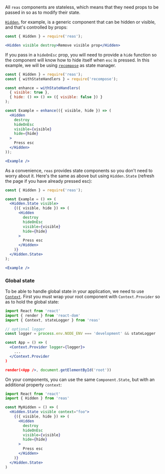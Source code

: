 All `reas` components are stateless, which means that they need props to be passed in so as to modify their state.

[`Hidden`](#hidden), for example, is a generic component that can be hidden or visible, and that's controlled by props:
```jsx { "showCode": true }
const { Hidden } = require('reas');

<Hidden visible destroy>Remove visible prop</Hidden>
```

If you pass in a `hideOnEsc` prop, you will need to provide a `hide` function so the component will know how to hide itself when `esc` is pressed. In this example, we will be using [`recompose`](https://github.com/acdlite/recompose) as state manager.
```jsx { "showCode": true }
const { Hidden } = require('reas');
const { withStateHandlers } = require('recompose');

const enhance = withStateHandlers(
  { visible: true },
  { hide: () => () => ({ visible: false }) }
);

const Example = enhance(({ visible, hide }) => (
  <Hidden
    destroy
    hideOnEsc
    visible={visible}
    hide={hide}
  >
    Press esc
  </Hidden>
));

<Example />
```

As a convenience, `reas` provides state components so you don't need to worry about it. Here's the same as above but using `Hidden.State` (refresh the page if you have already pressed esc):
```jsx { "showCode": true }
const { Hidden } = require('reas');

const Example = () => (
  <Hidden.State visible>
    {({ visible, hide }) => (
      <Hidden
        destroy
        hideOnEsc
        visible={visible}
        hide={hide}
      >
        Press esc
      </Hidden>
    )}
  </Hidden.State>
);

<Example />
```

### Global state

To be able to handle global state in your application, we need to use [`Context`](#context). First you must wrap your root component with `Context.Provider` so as to hold the global state:

```jsx static
import React from 'react'
import { render } from 'react-dom'
import { Context, stateLogger } from 'reas'

// optional logger
const logger = process.env.NODE_ENV === 'development' && stateLogger

const App = () => (
  <Context.Provider logger={logger}>
    ...
  </Context.Provider
)

render(<App />, document.getElementById('root'))
```

On your components, you can use the same `Component.State`, but with an additional property `context`:

```jsx static
import React from 'react'
import { Hidden } from 'reas'

const MyHidden = () => (
  <Hidden.State visible context="foo">
    {({ visible, hide }) => (
      <Hidden
        destroy
        hideOnEsc
        visible={visible}
        hide={hide}
      >
        Press esc
      </Hidden>
    )}
  </Hidden.State>
)
```